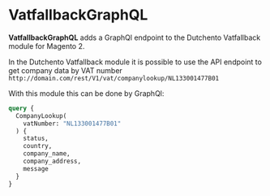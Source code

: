 # VatfallbackGraphQL

**VatfallbackGraphQL** adds a GraphQl endpoint to the Dutchento Vatfallback module for Magento 2.

In the Dutchento Vatfallback module it is possible to use the API endpoint to get company data by VAT number
`http://domain.com/rest/V1/vat/companylookup/NL133001477B01`

With this module this can be done by GraphQl:
```graphql
query {
  CompanyLookup(
    vatNumber: "NL133001477B01"
  ) {
    status, 
    country,
    company_name,
    company_address,
    message
  }
}
```

